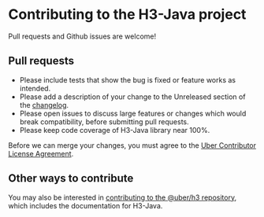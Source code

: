 # Contributing to the H3-Java project

Pull requests and Github issues are welcome!

## Pull requests

* Please include tests that show the bug is fixed or feature works as intended.
* Please add a description of your change to the Unreleased section of the [changelog](./CHANGELOG.md).
* Please open issues to discuss large features or changes which would break compatibility, before submitting pull requests.
* Please keep code coverage of H3-Java library near 100%.

Before we can merge your changes, you must agree to the [Uber Contributor License Agreement](https://cla-assistant.io/uber/h3-java).

## Other ways to contribute

You may also be interested in [contributing to the @uber/h3 repository](https://github.com/uber/h3/blob/master/CONTRIBUTING.md), which includes the documentation for H3-Java.
